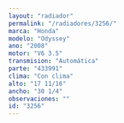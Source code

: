 ```yaml
---
layout: "radiador"
permalink: "/radiadores/3256/"
marca: "Honda"
modelo: "Odyssey"
ano: "2008"
motor: "V6 3.5"
transmision: "Automática"
parte: "433991"
clima: "Con clima"
alto: "17 11/16"
ancho: "30 1/4"
observaciones: ""
id: "3256"
---
```


